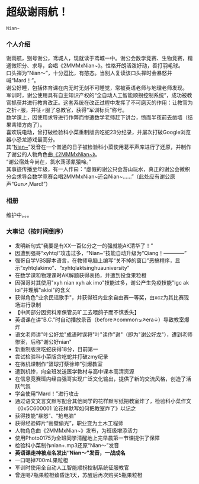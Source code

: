 # 超级谢雨航！
`Nian~`

### 个人介绍
谢雨航，别号谢公，鸢城人，现就读于鸢城一中。谢公会数学竞赛、生物竞赛，精通微积分、求导，会唱《2MMMxNian~》。性格开朗活泼好动，善打羽毛球。  
口头禅为“Nian～”，十分逗比，有憨态。当别人复读该口头禅时会暴怒并喊“Mard！”。  
谢公好睡，包括体育课在内无时无刻不可睡觉，常被英语老师与地理老师发现。  
军训时，谢公使用具有自主知识产权的“全自动人工智能顺拐控制系统”，成功被教官抓获并进行教育改正。这套系统在改正过程中发挥了不可磨灭的作用：让教官为之折♂服，并征♂服了总教官，获得“军训标兵”称号。  
数学课上，因使用求导进行作弊而惨遭数学老师赶下讲台，愤而半夜前去凿墙（结果凿错方向了）。  
喜欢玩电动，曾打破检验科小菜重制版贪吃蛇23分纪录，并屡次打破Google浏览器小恐龙游戏最高分。  
其“[Nian~](nian+.mp3)”发音在一个普通的日子被检验科小菜使用葛平声库进行了还原，并制作了谢公的人物角色曲[《2MMMxNian~》](2MMMxNian~.mp3)。  
“谢公宿处今尚在，氯水荡漾氰猿啼。”  
其事迹传播至年级，有一人作曰：“虚假的谢公只会游山玩水，真正的谢公会微积分会求导会数学竞赛会唱2MMMxNian~还会Nian~……”（此处应有谢公原声“Gun↗,Mard!”）  

### 相册
维护中。。。  

### 大事记（按时间倒序）
- 发明新句式“我要是有XX一百亿分之一的强就能AK清华了！”
- 因遭到强哥“xyhtql”攻击过多，“Nian~”技能自动升级为“Qiang！————”
- 强哥自学VBS脚本语言，在教师电脑上编写“关不掉的窗口”恶搞程序，显示“xyhtqlakimo”、“xyhtqlaktsinghuauniversity”
- 在数学课和物理课时AK解题获得表扬，并遭到投食果粒橙  
- 因强哥对其使用"xyh nian xyh ak imo"技能过多，谢公产生免疫技能"lgc ak ioi"并理解"akioi"的含义
- 获得角色"业余民谣歌手"，并获得班内业余自由赛一等奖，由xcz为其比赛现场进行录制  
- 【中间部分因资料库保管员旷工去喂鸽子而不慎丢失】
- 英语课在讲“B.C.”时自动播放录音（before↗common↘↗era↓）导致教室爆炸
- 语文老师讲"叶公好龙"成语时误将"叶"读作"谢"（即为"谢公好龙"），遭到老师惨案，后称"谢公好nian"
- 新重制版贪吃蛇获得18分，目前第一
- 尝试检验科小菜版贪吃蛇并打破zmy纪录
- 在微机课制作“篮球打蔡徐坤”引爆教室
- 遭到机惨，向全班发送医学教材与高中课本高清资源
- 在信息竞赛班内经由强哥实现广泛文化输出，提供了新的交流风格，创造了活跃气氛
- 学会使用“Mard！”进行攻击
- 通过语文文言文默写配合其他同学的花样默写纸把教室炸了，检验科小菜作文《0x5C600001 论花样默写如何把教室炸了》以记之
- 获得技能“暴怒”、“抢电脑”
- 获得经验碎片“凿壁偷光”，职业变为土木工程师
- 人物角色曲《2MMMxNian~》发布，为班级增添活力
- 使用Photo0175为全班同学清醒地上完早晨第一节课提供了保障
- 检验科小菜制作nian+.mp3还原“Nian～”发音
- **英语课走神被点名发出“Nian～”发音，一战成名**
- 一口喝掉700mL果粒橙
- 军训时使用全自动人工智能顺拐控制系统征服教官
- 曾连喝7瓶果粒橙致昏迷1天，苏醒后再次购买5瓶果粒橙

